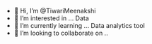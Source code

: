 - 👋 Hi, I’m @TiwariMeenakshi
- 👀 I’m interested in ... Data 
- 🌱 I’m currently learning ...  Data analytics tool
- 💞️ I’m looking to collaborate on ..
<!---
TiwariMeenakshi/TiwariMeenakshi is a ✨ special ✨ repository because its `README.md` (this file) appears on your GitHub profile.
You can click the Preview link to take a look at your changes.
--->
